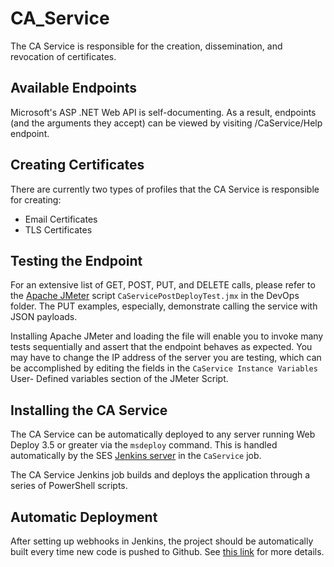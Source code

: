 # CA_Service
The CA Service is responsible for the creation, dissemination,
and revocation of certificates.

## Available Endpoints
Microsoft's ASP .NET Web API is self-documenting. As a result, endpoints 
(and the arguments they accept) can be viewed by visiting /CaService/Help endpoint.

## Creating Certificates
There are currently two types of profiles that the CA Service is responsible
for creating:

+ Email Certificates
+ TLS Certificates

## Testing the Endpoint
For an extensive list of GET, POST, PUT, and DELETE calls, please refer to the
[Apache JMeter](http://jmeter.apache.org/) script `CaServicePostDeployTest.jmx`
in the DevOps folder. The PUT examples, especially, demonstrate calling the
service with JSON payloads.

Installing Apache JMeter and loading the file will enable you to invoke many
tests sequentially and assert that the endpoint behaves as expected. You may
have to change the IP address of the server you are testing, which can be
accomplished by editing the fields in the `CaService Instance Variables` User-
Defined variables section of the JMeter Script.

## Installing the CA Service
The CA Service can be automatically deployed to any server running Web Deploy
3.5 or greater via the `msdeploy` command. This is handled automatically by
the SES [Jenkins server](http://54.86.8.188:8080/) in the `CaService` job.

The CA Service Jenkins job builds and deploys the application through a series
of PowerShell scripts. 

## Automatic Deployment
After setting up webhooks in Jenkins, the project should be automatically built
every time new code is pushed to Github. See [this link](http://thepracticalsysadmin.com/setting-up-a-github-webhook-in-jenkins/)
for more details.
